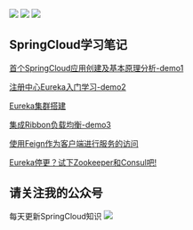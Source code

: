 ![](https://img.shields.io/badge/JDK-1.8-brightgreen) ![](https://img.shields.io/badge/SpringBoot-1.5.9.RELEASE-red) ![](https://img.shields.io/badge/SpringCloud-Dalston.SR1-blue)

##	SpringCloud学习笔记

[首个SpringCloud应用创建及基本原理分析-demo1](https://github.com/Lyn4ever29/spingcloudlearn/tree/master/demo1provider8001)

[注册中心Eureka入门学习-demo2](https://github.com/Lyn4ever29/spingcloudlearn/tree/master/demo2-eureka-registy)

[Eureka集群搭建](https://github.com/Lyn4ever29/spingcloudlearn/tree/master/eureka-cluster-7001)

[集成Ribbon负载均衡-demo3](https://github.com/Lyn4ever29/spingcloudlearn/tree/master/demo3-ribbon-consumer)

[使用Feign作为客户端进行服务的访问](https://github.com/Lyn4ever29/spingcloudlearn/tree/master/demo4-feign-consumer)

[Eureka停更？试下Zookeeper和Consul吧!](https://github.com/Lyn4ever29/spingcloudlearn/tree/master/zookeeper-provider-8001)

##  请关注我的公众号
每天更新SpringCloud知识
![](https://lyn4ever.gitee.io/img/wx/gzh2.png)